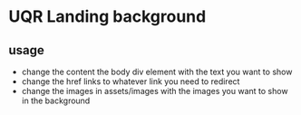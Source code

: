# UQR Landing background

## usage

* change the content the body div element with the text you want to show
* change the href links to whatever link you need to redirect
* change the images in assets/images with the images you want to show in the background

